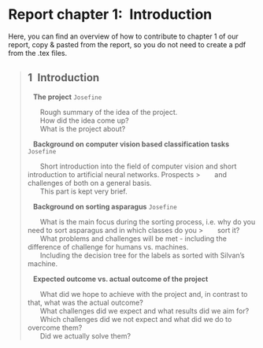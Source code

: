 # Report chapter 1:&ensp;Introduction
Here, you can find an overview of how to contribute to chapter 1 of our report, copy & pasted from the report, so you do not need to create a pdf from the .tex files.    
  
> ## 1&ensp;Introduction
> &ensp; **The project**  `Josefine`  
>   
> &ensp;&ensp;&ensp; Rough summary of the idea of the project.  
> &ensp;&ensp;&ensp; How did the idea come up?  
> &ensp;&ensp;&ensp; What is the project about?   
>   
> &ensp; **Background on computer vision based classification tasks**  `Josefine`  
>   
> &ensp;&ensp;&ensp; Short introduction into the field of computer vision and short introduction to artificial neural networks. Prospects > &ensp;&ensp;&ensp; and challenges of both on a general basis.  
> &ensp;&ensp;&ensp; This part is kept very brief.  
>   
> &ensp; **Background on sorting asparagus**  `Josefine`  
>   
> &ensp;&ensp;&ensp; What is the main focus during the sorting process, i.e. why do you need to sort asparagus and in which classes do you > &ensp;&ensp;&ensp; sort it?  
> &ensp;&ensp;&ensp; What problems and challenges will be met - including the difference of challenge for humans vs. machines.  
> &ensp;&ensp;&ensp; Including the decision tree for the labels as sorted with Silvan’s machine.  
>   
> &ensp; **Expected outcome vs. actual outcome of the project**  
>   
> &ensp;&ensp;&ensp; What did we hope to achieve with the project and, in contrast to that, what was the actual outcome?  
> &ensp;&ensp;&ensp; What challenges did we expect and what results did we aim for?  
> &ensp;&ensp;&ensp; Which challenges did we not expect and what did we do to overcome them?  
> &ensp;&ensp;&ensp; Did we actually solve them?  

